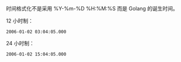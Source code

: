 时间格式化不是采用 %Y-%m-%D %H:%M:%S 而是 Golang 的诞生时间。

12 小时制：

```
2006-01-02 03:04:05.000
```

24 小时制：

```
2006-01-02 15:04:05.000
```
